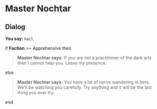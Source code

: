 # Master Nochtar


## Dialog

**You say:** `hail`



if **Faction** >= Apprehensive then



>**Master Nochtar says:** If you are not a practitioner of the dark arts then I cannot help you.  Leave my presence.


else



>**Master Nochtar says:** You have a lot of nerve wandering in here.  We'll be watching you carefully.  Try anything and it will be the last thing you ever try.

end